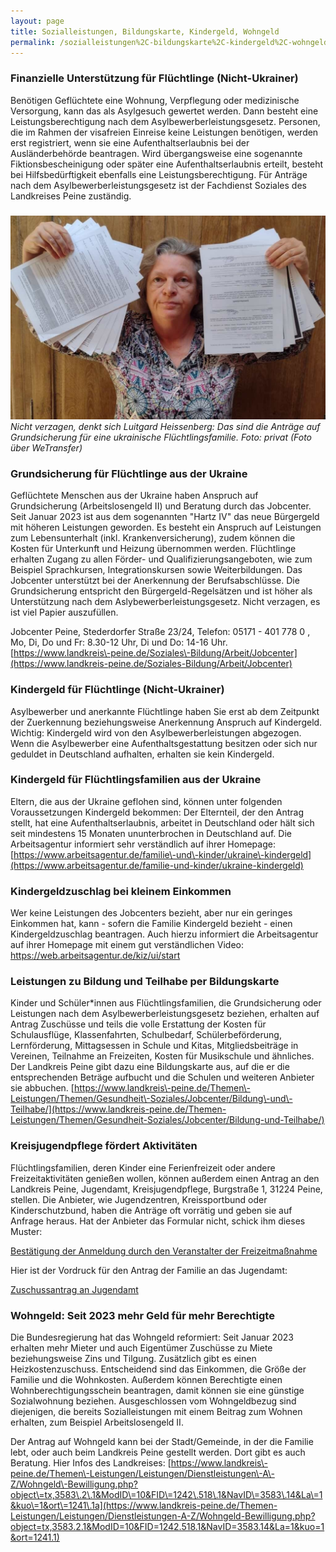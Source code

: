 ```yaml
---
layout: page
title: Sozialleistungen, Bildungskarte, Kindergeld, Wohngeld
permalink: /sozialleistungen%2C-bildungskarte%2C-kindergeld%2C-wohngeld/
---
```


### Finanzielle Unterstützung für Flüchtlinge (Nicht\-Ukrainer)

Benötigen Geflüchtete eine Wohnung, Verpflegung oder medizinische Versorgung, kann das als Asylgesuch gewertet werden. Dann besteht eine Leistungsberechtigung nach dem Asylbewerberleistungsgesetz. Personen, die im Rahmen der visafreien Einreise keine Leistungen benötigen, werden erst registriert, wenn sie eine Aufenthaltserlaubnis bei der Ausländerbehörde beantragen. Wird übergangsweise eine sogenannte Fiktionsbescheinigung oder später eine Aufenthaltserlaubnis erteilt, besteht bei Hilfsbedürftigkeit ebenfalls eine Leistungsberechtigung. Für Anträge nach dem Asylbewerberleistungsgesetz ist der Fachdienst Soziales des Landkreises Peine zuständig.

### 

![Bild-Sozialleistung](/assets/copied-from-verwaltungsportal/sozialleistungen.jpg)*Nicht verzagen, denkt sich Luitgard Heissenberg: Das sind die Anträge auf Grundsicherung für eine ukrainische Flüchtlingsfamilie. Foto: privat (Foto über WeTransfer)*

### Grundsicherung für Flüchtlinge aus der Ukraine

Geflüchtete Menschen aus der Ukraine haben Anspruch auf Grundsicherung (Arbeitslosengeld II) und Beratung durch das Jobcenter. Seit Januar 2023 ist aus dem sogenannten "Hartz IV" das neue Bürgergeld mit höheren Leistungen geworden. Es besteht ein Anspruch auf Leistungen zum Lebensunterhalt (inkl. Krankenversicherung), zudem können die Kosten für Unterkunft und Heizung übernommen werden. Flüchtlinge erhalten Zugang zu allen Förder\- und Qualifizierungsangeboten, wie zum Beispiel Sprachkursen, Integrationskursen sowie Weiterbildungen. Das Jobcenter unterstützt bei der Anerkennung der Berufsabschlüsse. Die Grundsicherung entspricht den Bürgergeld\-Regelsätzen und ist höher als Unterstützung nach dem Aslybewerberleistungsgesetz. Nicht verzagen, es ist viel Papier auszufüllen.

Jobcenter Peine, Stederdorfer Straße 23/24, Telefon: 05171 \- 401 778 0 , Mo, Di, Do und Fr: 8\.30\-12 Uhr, Di und Do: 14\-16 Uhr. [https://www.landkreis\-peine.de/Soziales\-Bildung/Arbeit/Jobcenter](https://www.landkreis-peine.de/Soziales-Bildung/Arbeit/Jobcenter)

### Kindergeld für Flüchtlinge (Nicht\-Ukrainer)

Asylbewerber und anerkannte Flüchtlinge haben Sie erst ab dem Zeitpunkt der Zuerkennung beziehungsweise Anerkennung Anspruch auf Kindergeld. Wichtig: Kindergeld wird von den Asylbewerberleistungen abgezogen. Wenn die Asylbewerber eine Aufenthaltsgestattung besitzen oder sich nur geduldet in Deutschland aufhalten, erhalten sie kein Kindergeld.

### Kindergeld für Flüchtlingsfamilien aus der Ukraine

Eltern, die aus der Ukraine geflohen sind, können unter folgenden Voraussetzungen Kindergeld bekommen: Der Elternteil, der den Antrag stellt, hat eine Aufenthaltserlaubnis, arbeitet in Deutschland oder hält sich seit mindestens 15 Monaten ununterbrochen in Deutschland auf. Die Arbeitsagentur informiert sehr verständlich auf ihrer Homepage: [https://www.arbeitsagentur.de/familie\-und\-kinder/ukraine\-kindergeld](https://www.arbeitsagentur.de/familie-und-kinder/ukraine-kindergeld)

### Kindergeldzuschlag bei kleinem Einkommen

Wer keine Leistungen des Jobcenters bezieht, aber nur ein geringes Einkommen hat, kann \- sofern die Familie Kindergeld bezieht \- einen Kindergeldzuschlag beantragen. Auch hierzu informiert die Arbeitsagentur auf ihrer Homepage mit einem gut verständlichen Video: <https://web.arbeitsagentur.de/kiz/ui/start>

### Leistungen zu Bildung und Teilhabe per Bildungskarte

Kinder und Schüler\*innen aus Flüchtlingsfamilien, die Grundsicherung oder Leistungen nach dem Asylbewerberleistungsgesetz beziehen, erhalten auf Antrag Zuschüsse und teils die volle Erstattung der Kosten für Schulausflüge, Klassenfahrten, Schulbedarf, Schülerbeförderung, Lernförderung, Mittagsessen in Schule und Kitas, Mitgliedsbeiträge in Vereinen, Teilnahme an Freizeiten, Kosten für Musikschule und ähnliches. Der Landkreis Peine gibt dazu eine Bildungskarte aus, auf die er die entsprechenden Beträge aufbucht und die Schulen und weiteren Anbieter sie abbuchen. [https://www.landkreis\-peine.de/Themen\-Leistungen/Themen/Gesundheit\-Soziales/Jobcenter/Bildung\-und\-Teilhabe/](https://www.landkreis-peine.de/Themen-Leistungen/Themen/Gesundheit-Soziales/Jobcenter/Bildung-und-Teilhabe/)

### Kreisjugendpflege fördert Aktivitäten

Flüchtlingsfamilien, deren Kinder eine Ferienfreizeit oder andere Freizeitaktivitäten genießen wollen, können außerdem einen Antrag an den Landkreis Peine, Jugendamt, Kreisjugendpflege, Burgstraße 1, 31224 Peine, stellen. Die Anbieter, wie Jugendzentren, Kreissportbund oder Kinderschutzbund, haben die Anträge oft vorrätig und geben sie auf Anfrage heraus. Hat der Anbieter das Formular nicht, schick ihm dieses Muster:

[Bestätigung der Anmeldung durch den Veranstalter der Freizeitmaßnahme](/assets/copied-from-verwaltungsportal/Best_tigung_der_Anmeldung_durch_den_Veranstalter_der_Freizeitma_nahme.pdf)

Hier ist der Vordruck für den Antrag der Familie an das Jugendamt:

[Zuschussantrag an Jugendamt](/assets/copied-from-verwaltungsportal/Zuschussantrag_an_Jugendamt.pdf "Zuschussantrag an Jugendamt")

### Wohngeld: Seit 2023 mehr Geld für mehr Berechtigte

Die Bundesregierung hat das Wohngeld reformiert: Seit Januar 2023 erhalten mehr Mieter und auch Eigentümer Zuschüsse zu Miete beziehungsweise Zins und Tilgung. Zusätzlich gibt es einen Heizkostenzuschuss. Entscheidend sind das Einkommen, die Größe der Familie und die Wohnkosten. Außerdem können Berechtigte einen Wohnberechtigungsschein beantragen, damit können sie eine günstige Sozialwohnung beziehen. Ausgeschlossen vom Wohngeldbezug sind diejenigen, die bereits Sozialleistungen mit einem Beitrag zum Wohnen erhalten, zum Beispiel Arbeitslosengeld II.

Der Antrag auf Wohngeld kann bei der Stadt/Gemeinde, in der die Familie lebt, oder auch beim Landkreis Peine gestellt werden. Dort gibt es auch Beratung. Hier Infos des Landkreises: [https://www.landkreis\-peine.de/Themen\-Leistungen/Leistungen/Dienstleistungen\-A\-Z/Wohngeld\-Bewilligung.php?object\=tx,3583\.2\.1&ModID\=10&FID\=1242\.518\.1&NavID\=3583\.14&La\=1&kuo\=1&ort\=1241\.1a](https://www.landkreis-peine.de/Themen-Leistungen/Leistungen/Dienstleistungen-A-Z/Wohngeld-Bewilligung.php?object=tx,3583.2.1&ModID=10&FID=1242.518.1&NavID=3583.14&La=1&kuo=1&ort=1241.1)

